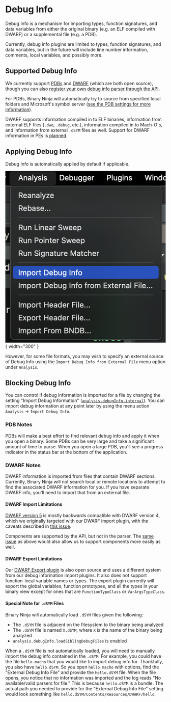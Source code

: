 # Debug Info

Debug Info is a mechanism for importing types, function signatures, and data variables from either the original binary (e.g. an ELF compiled with DWARF) or a supplemental file (e.g. a PDB).

Currently, debug info plugins are limited to types, function signatures, and data variables, but in the future will include line number information, comments, local variables, and possibly more.

## Supported Debug Info

We currently support [PDBs](https://github.com/Vector35/binaryninja-api/tree/dev/plugins/pdb-ng) and [DWARF](https://github.com/Vector35/binaryninja-api/tree/dev/plugins/dwarf/dwarf_import) (which are both open source), though you can also [register your own debug info parser through the API](https://api.binary.ninja/binaryninja.debuginfo-module.html#binaryninja.debuginfo.DebugInfoParser).

For PDBs, Binary Ninja will automatically try to source from specified local folders and Microsoft's symbol server ([see the PDB settings for more information](../settings.md#settings-reference)).

DWARF supports information compiled in to ELF binaries, information from external ELF files (`.dwo`, `.debug`, etc.), information compiled in to Mach-O's, and information from external `.dSYM` files as well. Support for DWARF information in PEs is [planned](https://github.com/Vector35/binaryninja-api/issues/1555).

## Applying Debug Info

Debug Info is automatically applied by default if applicable.

![Import Debug Info >](../../img/import-debug-info.png "Import Debug Info"){ width="300" }

However, for some file formats, you may wish to specify an external source of Debug Info using the `Import Debug Info from External File` menu option under `Analysis`.

## Blocking Debug Info

You can control if debug information is imported for a file by changing the setting "Import Debug Information" ([`analysis.debugInfo.internal`](https://docs.binary.ninja/guide/settings.html#analysis.debugInfo.internal)). You can import debug information at any point later by using the menu action `Analysis` -> `Import Debug Info`.

### PDB Notes

PDBs will make a best effort to find relevant debug info and apply it when you open a binary. Some PDBs can be very large and take a significant amount of time to parse. When you open a large PDB, you'll see a progress indicator in the status bar at the bottom of the application.

### DWARF Notes

DWARF information is imported from files that contain DWARF sections. Currently, Binary Ninja will not search local or remote locations to attempt to find the associated DWARF information for you. If you have separate DWARF info, you'll need to import that from an external file.

#### DWARF Import Limitations

[DWARF version 5](https://dwarfstd.org/dwarf5std.html) is mostly backwards compatible with DWARF version 4, which we originally targeted with our DWARF import plugin, with the caveats described in [this issue](https://github.com/Vector35/binaryninja-api/issues/5423).

Components are supported by the API, but not in the parser. The [same issue](https://github.com/Vector35/binaryninja-api/issues/5423) as above would also allow us to support components more easily as well.

#### DWARF Export Limitations

Our [DWARF Export plugin](https://github.com/Vector35/binaryninja-api/tree/dev/plugins/dwarf/dwarf_export) is also open source and uses a different system from our debug information import plugins. It also does not support function-local variable names or types. The export plugin currently will export the global variables, function prototypes, and all the types in your binary view except for ones that are `FunctionTypeClass` or `VarArgsTypeClass`.

#### Special Note for `.dSYM` Files

Binary Ninja will automatically load `.dSYM` files given the following:

- The `.dSYM` file is adjacent on the filesystem to the binary being analyzed
- The `.dSYM` file is named `X.dSYM`, where `X` is the name of the binary being analyzed
- `analysis.debugInfo.loadSiblingDebugFiles` is enabled

When a `.dSYM` file is not automatically loaded, you will need to manually import the debug info contained in the `.dSYM`.
For example, you could have the file `hello.macho` that you would like to import debug info for. Thankfully, you also have `hello.dSYM`. So you open `hello.macho` with options, find the "External Debug Info File" and provide the `hello.dSYM` file. When the file opens, you notice that no information was imported and the log reads "No available/valid parsers for file." This is because `hello.dSYM` is a bundle. The actual path you needed to provide for the "External Debug Info File" setting would look something like `hello.dSYM/Contents/Resources/DWARF/hello`.
